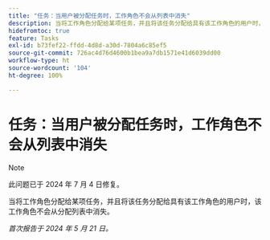 ```yaml
---
title: "任务：当用户被分配任务时，工作角色不会从列表中消失"
description: 当将工作角色分配给某项任务，并且将该任务分配给具有该工作角色的用户时，该工作角色不会从分配列表中消失。
hidefromtoc: true
feature: Tasks
exl-id: b73fef22-ffdd-4d8d-a30d-7804a6c85ef5
source-git-commit: 726ac4d76d4600b1bea9a7db1571e41d6039dd00
workflow-type: ht
source-wordcount: '104'
ht-degree: 100%

---
```


# 任务：当用户被分配任务时，工作角色不会从列表中消失

>[!NOTE]
>
>此问题已于 2024 年 7 月 4 日修复。

当将工作角色分配给某项任务，并且将该任务分配给具有该工作角色的用户时，该工作角色不会从分配列表中消失。

_首次报告于 2024 年 5 月 21 日。_
